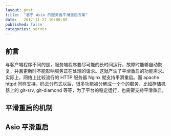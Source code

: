 ```yaml
---
layout: post
title:  "基于 Asio 的服务器平滑重启方案"
date:   2017-11-27 10:00:00
published: false
categories: server
---
```


## 前言

与客户端程序不同的是，服务端程序要尽可能的长时间运行，故障时能够自动恢复，并且更新时不能影响服务正在处理的请求。这就产生了平滑重启的功能需求。实际上，网络上比较流行的 HTTP 服务器 Nginx 就支持平滑重启。而 apache httpd 同样支持。码云分布式以后，很多功能被分解成一个个的服务，比如存储机器上的 git-srv, git-diamond 等等，为了平台的稳定运行，也需要支持平滑重启。

## 平滑重启的机制


## Asio 平滑重启